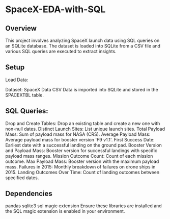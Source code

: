 # SpaceX-EDA-with-SQL


## Overview
This project involves analyzing SpaceX launch data using SQL queries on an SQLite database. The dataset is loaded into SQLite from a CSV file and various SQL queries are executed to extract insights.

## Setup
Load Data:

Dataset: SpaceX Data CSV
Data is imported into SQLite and stored in the SPACEXTBL table.

## SQL Queries:

Drop and Create Tables: Drop an existing table and create a new one with non-null dates.
Distinct Launch Sites: List unique launch sites.
Total Payload Mass: Sum of payload mass for NASA (CRS).
Average Payload Mass: Average payload mass for booster version 'F9 v1.1'.
First Success Date: Earliest date with a successful landing on the ground pad.
Booster Version and Payload Mass: Booster version for successful landings with specific payload mass ranges.
Mission Outcome Count: Count of each mission outcome.
Max Payload Mass: Booster version with the maximum payload mass.
Failures in 2015: Monthly breakdown of failures on drone ships in 2015.
Landing Outcomes Over Time: Count of landing outcomes between specified dates.

## Dependencies
pandas
sqlite3
sql magic extension
Ensure these libraries are installed and the SQL magic extension is enabled in your environment.
